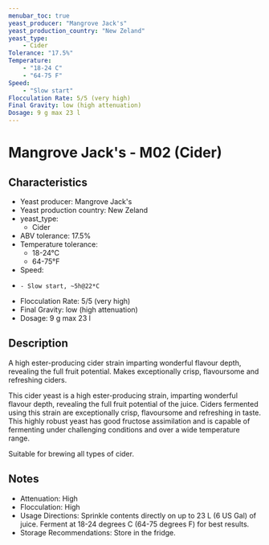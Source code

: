 ```yaml
---
menubar_toc: true
yeast_producer: "Mangrove Jack's"
yeast_production_country: "New Zeland"
yeast_type: 
    - Cider
Tolerance: "17.5%"
Temperature: 
    - "18-24 C"
    - "64-75 F"
Speed:
    - "Slow start"
Flocculation Rate: 5/5 (very high)
Final Gravity: low (high attenuation)
Dosage: 9 g max 23 l
---
```


# Mangrove Jack's - M02 (Cider)

## Characteristics
 * Yeast producer: Mangrove Jack's
 * Yeast production country: New Zeland
 * yeast_type: 
     * Cider
 * ABV tolerance: 17.5%
 * Temperature tolerance: 
     * 18-24°C
     * 64-75°F
 * Speed:
 *     - Slow start, ~5h@22*C
 * Flocculation Rate: 5/5 (very high)
 * Final Gravity: low (high attenuation)
 * Dosage: 9 g max 23 l


## Description
A high ester-producing cider strain imparting wonderful flavour depth, revealing the full fruit potential. Makes exceptionally crisp, flavoursome and refreshing ciders.

This cider yeast is a high ester-producing strain, imparting wonderful flavour depth, revealing the full fruit potential of the juice. Ciders fermented using this strain are exceptionally crisp, flavoursome and refreshing in taste. This highly robust yeast has good fructose assimilation and is capable of fermenting under challenging conditions and over a wide temperature range.

Suitable for brewing all types of cider.

## Notes
* Attenuation: High
* Flocculation: High
* Usage Directions: Sprinkle contents directly on up to 23 L (6 US Gal) of juice. Ferment at 18-24 degrees C (64-75 degrees F) for best results.
* Storage Recommendations: Store in the fridge.